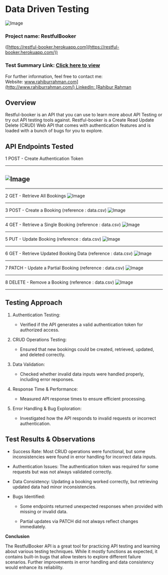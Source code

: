# **Data Driven Testing**
![Image](https://github.com/user-attachments/assets/c9740e57-0248-4680-82d2-eaf9a7960bba)
### Project name: RestfulBooker
([https://restful-booker.herokuapp.com](https://restful-booker.herokuapp.com/))

### Test Summary Link: [Click here to view ](https://sites.google.com/view/rahibur-rahman/projects/data-driven-testing?authuser=0)

For further information, feel free to contact me:
Website: [www.rahiburrahman.com](http://www.rahiburrahman.com/) LinkedIn: [Rahibur
Rahman](https://www.linkedin.com/in/rahibur-rahman-2158a4241/)

## **Overview**

Restful-booker is an API that you can use to learn more about API
Testing or try out API testing tools against. Restful-booker is a Create
Read Update Delete (CRUD) Web API that comes with authentication
features and is loaded with a bunch of bugs for you to explore.

## **API Endpoints Tested**

1 POST - Create Authentication Token 

  -----------------------------------------------------------------------
  ![Image](https://github.com/user-attachments/assets/814f5d20-58e5-4310-8086-6dda52c87fab)
  -----------------------------------------------------------------------
  
  -----------------------------------------------------------------------

2 GET - Retrieve All Bookings
![Image](https://github.com/user-attachments/assets/3d7789bc-e2aa-406d-bdcc-dcf12d7c9dc0)

-----------------------------------------------------------------------
3 POST - Create a Booking (reference : data.csv)
![Image](https://github.com/user-attachments/assets/c466db33-c416-4a74-98c8-2e3933f7df76)

-----------------------------------------------------------------------
4 GET - Retrieve a Single Booking (reference : data.csv)
![Image](https://github.com/user-attachments/assets/cef25899-9560-41d7-a8c1-19faa21924cd)

-----------------------------------------------------------------------
5 PUT - Update Booking (reference : data.csv)
![Image](https://github.com/user-attachments/assets/71b8b497-f28e-440a-a14b-dd4cadfd3afb)

-----------------------------------------------------------------------
6 GET - Retrieve Updated Booking Data (reference : data.csv)
![Image](https://github.com/user-attachments/assets/71e60250-483d-4902-8fc6-881700ffb8aa)

-----------------------------------------------------------------------
7 PATCH - Update a Partial Booking (reference : data.csv)
![Image](https://github.com/user-attachments/assets/a978f14c-09d8-4812-aad5-00b52900b287)

-----------------------------------------------------------------------
8 DELETE - Remove a Booking (reference : data.csv)
![Image](https://github.com/user-attachments/assets/9b3306a2-0aee-43ec-9c14-db5a556ae8b3)

-----------------------------------------------------------------------
## **Testing Approach**

1.  Authentication Testing:

    -   Verified if the API generates a valid authentication token for
        authorized access.

2.  CRUD Operations Testing:

    -   Ensured that new bookings could be created, retrieved, updated,
        and deleted correctly.

3.  Data Validation:

    -   Checked whether invalid data inputs were handled properly,
        including error responses.

4.  Response Time & Performance:

    -   Measured API response times to ensure efficient processing.

5.  Error Handling & Bug Exploration:

    -   Investigated how the API responds to invalid requests or
        incorrect authentication.

## **Test Results & Observations**

-   Success Rate: Most CRUD operations were functional, but some
    inconsistencies were found in error handling for incorrect data
    inputs.

-   Authentication Issues: The authentication token was required for
    some requests but was not always validated correctly.

-   Data Consistency: Updating a booking worked correctly, but
    retrieving updated data had minor inconsistencies.

-   Bugs Identified:

    -   Some endpoints returned unexpected responses when provided with
        missing or invalid data.

    -   Partial updates via PATCH did not always reflect changes
        immediately.

**Conclusion**

The RestfulBooker API is a great tool for practicing API testing and
learning about various testing techniques. While it mostly functions as
expected, it contains built-in bugs that allow testers to explore
different failure scenarios. Further improvements in error handling and
data consistency would enhance its reliability.
